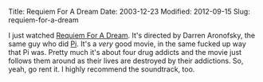 Title: Requiem For A Dream
Date: 2003-12-23
Modified: 2012-09-15
Slug: requiem-for-a-dream

I just watched <a href="http://www.amazon.com/exec/obidos/tg/detail/-/B00005Q4CS/qid=1072239256//ref=sr_8_xs_ap_i0_xgl74/104-4034134-6415914?v=glance&s=dvd&n=507846" >Requiem For A Dream</a>. It's directed by Darren Aronofsky, the same guy who did <a href="http://www.amazon.com/exec/obidos/tg/detail/-/078401213X/ref=pd_bxgy_text_1/104-4034134-6415914?v=glance&s=dvd&n=507846&st=*" >Pi</a>. It's a <i>very</i> good movie, in the same fucked up way that Pi was. Pretty much it's about four drug addicts and the movie just follows them around as their lives are destroyed by their addictions. So, yeah, go rent it.
I highly recommend the soundtrack, too.
